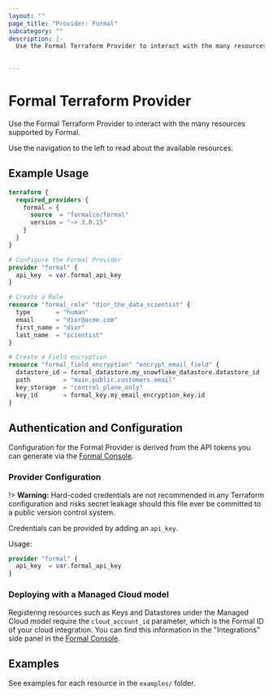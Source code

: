 ```yaml
---
layout: ""
page_title: "Provider: Formal"
subcategory: ""
description: |-
  Use the Formal Terraform Provider to interact with the many resources supported by Formal. 

  
---
```


# Formal Terraform Provider

Use the Formal Terraform Provider to interact with the
many resources supported by Formal.

Use the navigation to the left to read about the available resources.

## Example Usage

```terraform
terraform {
  required_providers {
    formal = {
      source  = "formalco/formal"
      version = "~> 3.0.15"
    }
  }
}

# Configure the Formal Provider
provider "formal" {
  api_key  = var.formal_api_key
}

# Create a Role
resource "formal_role" "dior_the_data_scientist" {
  type       = "human"
  email      = "dior@acme.com"
  first_name = "dior"
  last_name  = "scientist"
}

# Create a Field encryption 
resource "formal_field_encryption" "encrypt_email_field" {
  datastore_id = formal_datastore.my_snowflake_datastore.datastore_id
  path         = "main.public.customers.email"
  key_storage  = "control_plane_only"
  key_id       = formal_key.my_email_encryption_key.id
}
```


## Authentication and Configuration

Configuration for the Formal Provider is derived from the API tokens you can generate via the [Formal Console](console.joinformal.app).

### Provider Configuration

!> **Warning:** Hard-coded credentials are not recommended in any Terraform
configuration and risks secret leakage should this file ever be committed to a
public version control system.

Credentials can be provided by adding an `api_key`.

Usage:

```terraform
provider "formal" {
  api_key  = var.formal_api_key
}
```

### Deploying with a Managed Cloud model

Registering resources such as Keys and Datastores under the Managed Cloud model require the `cloud_account_id` parameter, which is the Formal ID of your cloud integration. You can find this information in the "Integrations" side panel in the [Formal Console](console.joinformal.app).


## Examples

See examples for each resource in the `examples/` folder.

